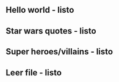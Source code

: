 ## Hello world - listo
## Star wars quotes - listo
## Super heroes/villains - listo
## Leer file - listo